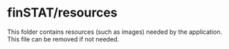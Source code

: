 # finSTAT/resources

This folder contains resources (such as images) needed by the application. This file can
be removed if not needed.

